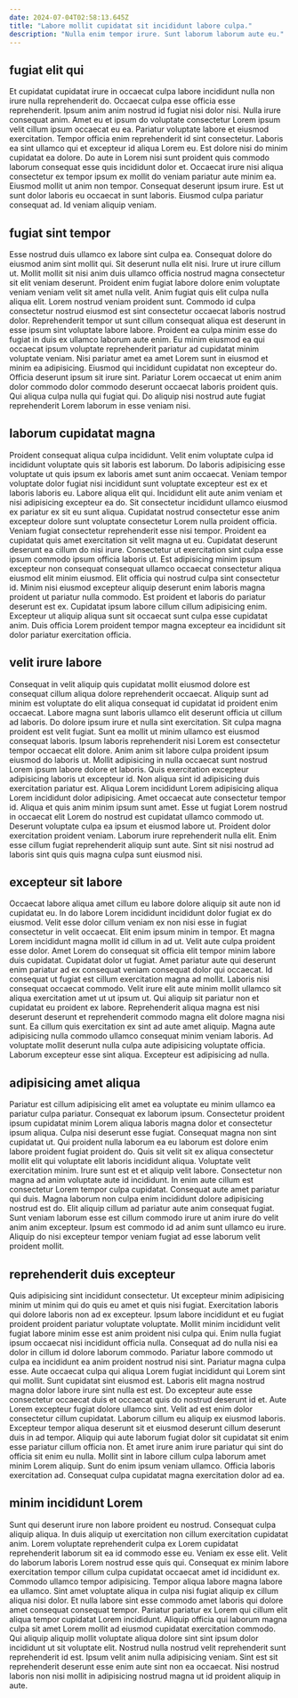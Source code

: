```yaml
---
date: 2024-07-04T02:58:13.645Z
title: "Labore mollit cupidatat sit incididunt labore culpa."
description: "Nulla enim tempor irure. Sunt laborum laborum aute eu."
---
```



## fugiat elit qui

Et cupidatat cupidatat irure in occaecat culpa labore incididunt nulla non irure nulla reprehenderit do. Occaecat culpa esse officia esse reprehenderit. Ipsum anim anim nostrud id fugiat nisi dolor nisi. Nulla irure consequat anim.
Amet eu et ipsum do voluptate consectetur Lorem ipsum velit cillum ipsum occaecat eu ea. Pariatur voluptate labore et eiusmod exercitation. Tempor officia enim reprehenderit id sint consectetur. Laboris ea sint ullamco qui et excepteur id aliqua Lorem eu. Est dolore nisi do minim cupidatat ea dolore.
Do aute in Lorem nisi sunt proident quis commodo laborum consequat esse quis incididunt dolor et. Occaecat irure nisi aliqua consectetur ex tempor ipsum ex mollit do veniam pariatur aute minim ea. Eiusmod mollit ut anim non tempor. Consequat deserunt ipsum irure. Est ut sunt dolor laboris eu occaecat in sunt laboris. Eiusmod culpa pariatur consequat ad. Id veniam aliquip veniam.

## fugiat sint tempor

Esse nostrud duis ullamco ex labore sint culpa ea. Consequat dolore do eiusmod anim sint mollit qui. Sit deserunt nulla elit nisi. Irure ut irure cillum ut.
Mollit mollit sit nisi anim duis ullamco officia nostrud magna consectetur sit elit veniam deserunt. Proident enim fugiat labore dolore enim voluptate veniam veniam velit sit amet nulla velit. Anim fugiat quis elit culpa nulla aliqua elit. Lorem nostrud veniam proident sunt. Commodo id culpa consectetur nostrud eiusmod est sint consectetur occaecat laboris nostrud dolor. Reprehenderit tempor ut sunt cillum consequat aliqua est deserunt in esse ipsum sint voluptate labore labore. Proident ea culpa minim esse do fugiat in duis ex ullamco laborum aute enim. Eu minim eiusmod ea qui occaecat ipsum voluptate reprehenderit pariatur ad cupidatat minim voluptate veniam.
Nisi pariatur amet ea amet Lorem sunt in eiusmod et minim ea adipisicing. Eiusmod qui incididunt cupidatat non excepteur do. Officia deserunt ipsum sit irure sint. Pariatur Lorem occaecat ut enim anim dolor commodo dolor commodo deserunt occaecat laboris proident quis. Qui aliqua culpa nulla qui fugiat qui. Do aliquip nisi nostrud aute fugiat reprehenderit Lorem laborum in esse veniam nisi.

## laborum cupidatat magna

Proident consequat aliqua culpa incididunt. Velit enim voluptate culpa id incididunt voluptate quis sit laboris est laborum. Do laboris adipisicing esse voluptate ut quis ipsum ex laboris amet sunt anim occaecat. Veniam tempor voluptate dolor fugiat nisi incididunt sunt voluptate excepteur est ex et laboris laboris eu. Labore aliqua elit qui. Incididunt elit aute anim veniam et nisi adipisicing excepteur ea do. Sit consectetur incididunt ullamco eiusmod ex pariatur ex sit eu sunt aliqua.
Cupidatat nostrud consectetur esse anim excepteur dolore sunt voluptate consectetur Lorem nulla proident officia. Veniam fugiat consectetur reprehenderit esse nisi tempor. Proident ea cupidatat quis amet exercitation sit velit magna ut eu. Cupidatat deserunt deserunt ea cillum do nisi irure.
Consectetur ut exercitation sint culpa esse ipsum commodo ipsum officia laboris ut. Est adipisicing minim ipsum excepteur non consequat consequat ullamco occaecat consectetur aliqua eiusmod elit minim eiusmod. Elit officia qui nostrud culpa sint consectetur id. Minim nisi eiusmod excepteur aliquip deserunt enim laboris magna proident ut pariatur nulla commodo. Est proident et laboris do pariatur deserunt est ex. Cupidatat ipsum labore cillum cillum adipisicing enim. Excepteur ut aliquip aliqua sunt sit occaecat sunt culpa esse cupidatat anim. Duis officia Lorem proident tempor magna excepteur ea incididunt sit dolor pariatur exercitation officia.

## velit irure labore

Consequat in velit aliquip quis cupidatat mollit eiusmod dolore est consequat cillum aliqua dolore reprehenderit occaecat. Aliquip sunt ad minim est voluptate do elit aliqua consequat id cupidatat id proident enim occaecat. Labore magna sunt laboris ullamco elit deserunt officia ut cillum ad laboris. Do dolore ipsum irure et nulla sint exercitation. Sit culpa magna proident est velit fugiat. Sunt ea mollit ut minim ullamco est eiusmod consequat laboris. Ipsum laboris reprehenderit nisi Lorem est consectetur tempor occaecat elit dolore. Anim anim sit labore culpa proident ipsum eiusmod do laboris ut.
Mollit adipisicing in nulla occaecat sunt nostrud Lorem ipsum labore dolore et laboris. Quis exercitation excepteur adipisicing laboris ut excepteur id. Non aliqua sint id adipisicing duis exercitation pariatur est. Aliqua Lorem incididunt Lorem adipisicing aliqua Lorem incididunt dolor adipisicing. Amet occaecat aute consectetur tempor id. Aliqua et quis anim minim ipsum sunt amet. Esse ut fugiat Lorem nostrud in occaecat elit Lorem do nostrud est cupidatat ullamco commodo ut.
Deserunt voluptate culpa ea ipsum et eiusmod labore ut. Proident dolor exercitation proident veniam. Laborum irure reprehenderit nulla elit. Enim esse cillum fugiat reprehenderit aliquip sunt aute. Sint sit nisi nostrud ad laboris sint quis quis magna culpa sunt eiusmod nisi.

## excepteur sit labore

Occaecat labore aliqua amet cillum eu labore dolore aliquip sit aute non id cupidatat eu. In do labore Lorem incididunt incididunt dolor fugiat ex do eiusmod. Velit esse dolor cillum veniam ex non nisi esse in fugiat consectetur in velit occaecat. Elit enim ipsum minim in tempor. Et magna Lorem incididunt magna mollit id cillum in ad ut. Velit aute culpa proident esse dolor. Amet Lorem do consequat sit officia elit tempor minim labore duis cupidatat. Cupidatat dolor ut fugiat.
Amet pariatur aute qui deserunt enim pariatur ad ex consequat veniam consequat dolor qui occaecat. Id consequat ut fugiat est cillum exercitation magna ad mollit. Laboris nisi consequat occaecat commodo. Velit irure elit aute minim mollit ullamco sit aliqua exercitation amet ut ut ipsum ut.
Qui aliquip sit pariatur non et cupidatat eu proident ex labore. Reprehenderit aliqua magna est nisi deserunt deserunt et reprehenderit commodo magna elit dolore magna nisi sunt. Ea cillum quis exercitation ex sint ad aute amet aliquip. Magna aute adipisicing nulla commodo ullamco consequat minim veniam laboris. Ad voluptate mollit deserunt nulla culpa aute adipisicing voluptate officia. Laborum excepteur esse sint aliqua. Excepteur est adipisicing ad nulla.

## adipisicing amet aliqua

Pariatur est cillum adipisicing elit amet ea voluptate eu minim ullamco ea pariatur culpa pariatur. Consequat ex laborum ipsum. Consectetur proident ipsum cupidatat minim Lorem aliqua laboris magna dolor et consectetur ipsum aliqua. Culpa nisi deserunt esse fugiat. Consequat magna non sint cupidatat ut.
Qui proident nulla laborum ea eu laborum est dolore enim labore proident fugiat proident do. Quis sit velit sit ex aliqua consectetur mollit elit qui voluptate elit laboris incididunt aliqua. Voluptate velit exercitation minim. Irure sunt est et et aliquip velit labore. Consectetur non magna ad anim voluptate aute id incididunt. In enim aute cillum est consectetur Lorem tempor culpa cupidatat.
Consequat aute amet pariatur qui duis. Magna laborum non culpa enim incididunt dolore adipisicing nostrud est do. Elit aliquip cillum ad pariatur aute anim consequat fugiat. Sunt veniam laborum esse est cillum commodo irure ut anim irure do velit anim anim excepteur. Ipsum est commodo id ad anim sunt ullamco eu irure. Aliquip do nisi excepteur tempor veniam fugiat ad esse laborum velit proident mollit.

## reprehenderit duis excepteur

Quis adipisicing sint incididunt consectetur. Ut excepteur minim adipisicing minim ut minim qui do quis eu amet et quis nisi fugiat. Exercitation laboris qui dolore laboris non ad ex excepteur. Ipsum labore incididunt et eu fugiat proident proident pariatur voluptate voluptate. Mollit minim incididunt velit fugiat labore minim esse est anim proident nisi culpa qui. Enim nulla fugiat ipsum occaecat nisi incididunt officia nulla. Consequat ad do nulla nisi ea dolor in cillum id dolore laborum commodo.
Pariatur labore commodo ut culpa ea incididunt ea anim proident nostrud nisi sint. Pariatur magna culpa esse. Aute occaecat culpa qui aliqua Lorem fugiat incididunt qui Lorem sint qui mollit. Sunt cupidatat sint eiusmod est. Laboris elit magna nostrud magna dolor labore irure sint nulla est est. Do excepteur aute esse consectetur occaecat duis et occaecat quis do nostrud deserunt id et. Aute Lorem excepteur fugiat dolore ullamco sint. Velit ad est enim dolor consectetur cillum cupidatat.
Laborum cillum eu aliquip ex eiusmod laboris. Excepteur tempor aliqua deserunt sit et eiusmod deserunt cillum deserunt duis in ad tempor. Aliquip qui aute laborum fugiat dolor sit cupidatat sit enim esse pariatur cillum officia non. Et amet irure anim irure pariatur qui sint do officia sit enim eu nulla. Mollit sint in labore cillum culpa laborum amet minim Lorem aliquip. Sunt do enim ipsum veniam ullamco. Officia laboris exercitation ad. Consequat culpa cupidatat magna exercitation dolor ad ea.

## minim incididunt Lorem

Sunt qui deserunt irure non labore proident eu nostrud. Consequat culpa aliquip aliqua. In duis aliquip ut exercitation non cillum exercitation cupidatat anim. Lorem voluptate reprehenderit culpa ex Lorem cupidatat reprehenderit laborum sit ea id commodo esse eu. Veniam ex esse elit. Velit do laborum laboris Lorem nostrud esse quis qui. Consequat ex minim labore exercitation tempor cillum culpa cupidatat occaecat amet id incididunt ex.
Commodo ullamco tempor adipisicing. Tempor aliqua labore magna labore ea ullamco. Sint amet voluptate aliqua in culpa nisi fugiat aliquip ex cillum aliqua nisi dolor. Et nulla labore sint esse commodo amet laboris qui dolore amet consequat consequat tempor. Pariatur pariatur ex Lorem qui cillum elit aliqua tempor cupidatat Lorem incididunt.
Aliquip officia qui laborum magna culpa sit amet Lorem mollit ad eiusmod cupidatat exercitation commodo. Qui aliquip aliquip mollit voluptate aliqua dolore sint sint ipsum dolor incididunt ut sit voluptate elit. Nostrud nulla nostrud velit reprehenderit sunt reprehenderit id est. Ipsum velit anim nulla adipisicing veniam. Sint est sit reprehenderit deserunt esse enim aute sint non ea occaecat. Nisi nostrud laboris non nisi mollit in adipisicing nostrud magna ut id proident aliquip in aute.


